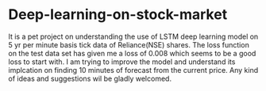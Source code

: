 # Deep-learning-on-stock-market
It is a pet project on understanding the use of LSTM deep learning model on 5 yr per minute basis tick data of Reliance(NSE) shares.
The loss function on the test data set has given me a loss of 0.008 which seems to be a good loss to start with.
I am trying to improve the model and understand its implcation on finding 10 minutes of forecast from the current price.
Any kind of ideas and suggestions wil be gladly welcomed.
